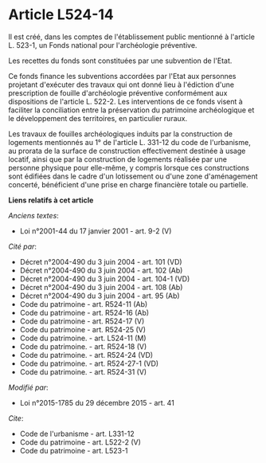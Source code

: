 # Article L524-14

Il est créé, dans les comptes de l'établissement public mentionné à l'article L. 523-1, un Fonds national pour l'archéologie
préventive. 

Les recettes du fonds sont constituées par une subvention de l'Etat. 

Ce fonds finance les subventions accordées par l'Etat aux personnes projetant d'exécuter des travaux qui ont donné lieu à
l'édiction d'une prescription de fouille d'archéologie préventive conformément aux dispositions de l'article L. 522-2. Les
interventions de ce fonds visent à faciliter la conciliation entre la préservation du patrimoine archéologique et le
développement des territoires, en particulier ruraux. 

Les travaux de fouilles archéologiques induits par la construction de logements mentionnés au 1° de l'article L. 331-12 du
code de l'urbanisme, au prorata de la surface de construction effectivement destinée à usage locatif, ainsi que par la
construction de logements réalisée par une personne physique pour elle-même, y compris lorsque ces constructions sont
édifiées dans le cadre d'un lotissement ou d'une zone d'aménagement concerté, bénéficient d'une prise en charge financière
totale ou partielle.

**Liens relatifs à cet article**

_Anciens textes_:

  - Loi n°2001-44 du 17 janvier 2001 - art. 9-2 (V)

_Cité par_:

  - Décret n°2004-490 du 3 juin 2004 - art. 101 (VD)
  - Décret n°2004-490 du 3 juin 2004 - art. 102 (Ab)
  - Décret n°2004-490 du 3 juin 2004 - art. 104-1 (VD)
  - Décret n°2004-490 du 3 juin 2004 - art. 108 (Ab)
  - Décret n°2004-490 du 3 juin 2004 - art. 95 (Ab)
  - Code du patrimoine - art. R524-11 (Ab)
  - Code du patrimoine - art. R524-16 (Ab)
  - Code du patrimoine - art. R524-17 (V)
  - Code du patrimoine - art. R524-25 (V)
  - Code du patrimoine. - art. L524-11 (M)
  - Code du patrimoine. - art. R524-18 (V)
  - Code du patrimoine. - art. R524-24 (VD)
  - Code du patrimoine. - art. R524-27-1 (VD)
  - Code du patrimoine. - art. R524-31 (V)

_Modifié par_:

  - Loi n°2015-1785 du 29 décembre 2015 - art. 41

_Cite_:

  - Code de l'urbanisme - art. L331-12
  - Code du patrimoine - art. L522-2 (V)
  - Code du patrimoine - art. L523-1

